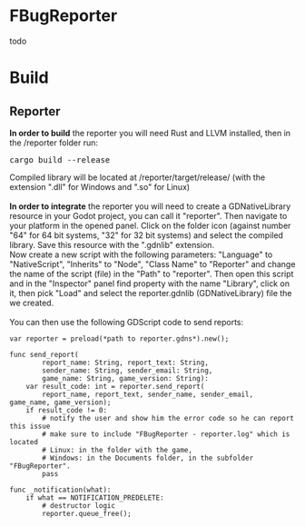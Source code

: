 # FBugReporter

todo

# Build

<h2>Reporter</h2>
<b>In order to build</b> the reporter you will need Rust and LLVM installed, then in the /reporter folder run:
<pre>
cargo build --release
</pre>
Compiled library will be located at /reporter/target/release/ (with the extension ".dll" for Windows and ".so" for Linux)<br>
<br>
<b>In order to integrate</b> the reporter you will need to create a GDNativeLibrary resource in your Godot project, you can call it "reporter". Then navigate to your platform in the opened panel. Click on the folder icon (against number "64" for 64 bit systems, "32" for 32 bit systems) and select the compiled library. Save this resource with the ".gdnlib" extension.<br>
Now create a new script with the following parameters: "Language" to "NativeScript", "Inherits" to "Node", "Class Name" to "Reporter" and change the name of the script (file) in the "Path" to "reporter". Then open this script and in the "Inspector" panel find property with the name "Library", click on it, then pick "Load" and select the reporter.gdnlib (GDNativeLibrary) file the we created.<br><br>
You can then use the following GDScript code to send reports:

```
var reporter = preload(*path to reporter.gdns*).new();

func send_report(
        report_name: String, report_text: String,
        sender_name: String, sender_email: String,
        game_name: String, game_version: String):
    var result_code: int = reporter.send_report(
        report_name, report_text, sender_name, sender_email, game_name, game_version);
    if result_code != 0:
        # notify the user and show him the error code so he can report this issue
        # make sure to include "FBugReporter - reporter.log" which is located
        # Linux: in the folder with the game,
        # Windows: in the Documents folder, in the subfolder "FBugReporter".
        pass

func _notification(what):
    if what == NOTIFICATION_PREDELETE:
        # destructor logic
        reporter.queue_free();
```
